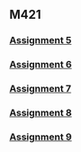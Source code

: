 ## M421

### [Assignment 5](rcardarelli.github.io/hw-5.html)
### [Assignment 6](rcardarelli.github.io/hw-6.html)
### [Assignment 7](rcardarelli.github.io/hw-7.html)
### [Assignment 8](rcardarelli.github.io/hw-8.html)
### [Assignment 9](rcardarelli.github.io/hw-9.html)

